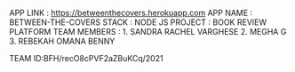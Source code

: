 APP LINK : https://betweenthecovers.herokuapp.com
APP NAME : BETWEEN-THE-COVERS
STACK : NODE JS
PROJECT : BOOK REVIEW PLATFORM
TEAM MEMBERS : 1. SANDRA RACHEL VARGHESE
               2. MEGHA G
               3. REBEKAH OMANA BENNY
               
TEAM ID:BFH/recO8cPVF2aZBuKCq/2021
